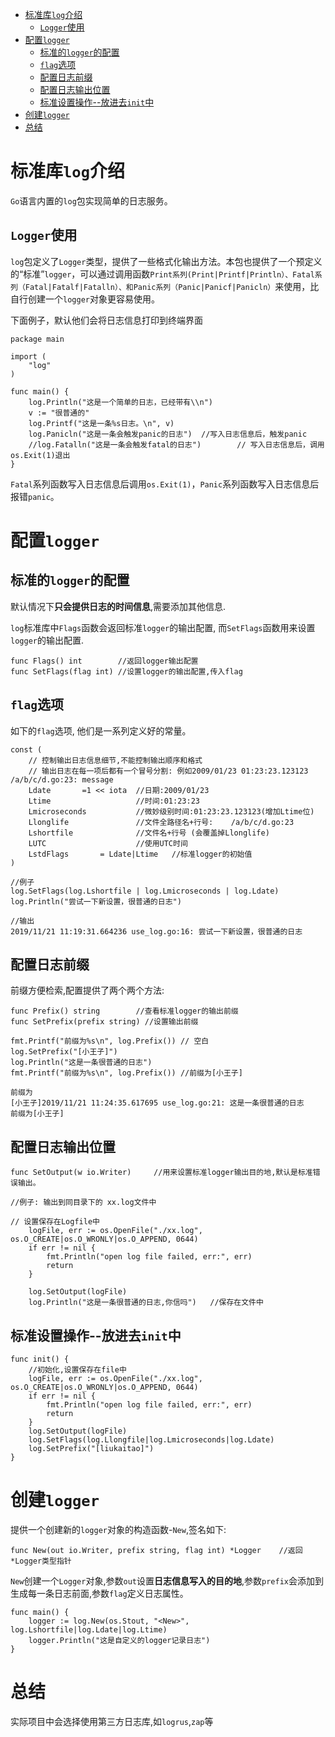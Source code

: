 - [标准库`log`介绍](#标准库log介绍)
  - [`Logger`使用](#logger使用)
- [配置`logger`](#配置logger)
  - [标准的`logger`的配置](#标准的logger的配置)
  - [`flag`选项](#flag选项)
  - [配置日志前缀](#配置日志前缀)
  - [配置日志输出位置](#配置日志输出位置)
  - [标准设置操作--放进去`init`中](#标准设置操作--放进去init中)
- [创建`logger`](#创建logger)
- [总结](#总结)

# 标准库`log`介绍

`Go`语言内置的`log`包实现简单的日志服务。

## `Logger`使用

`log`包定义了`Logger`类型，提供了一些格式化输出方法。本包也提供了一个预定义的“标准”`logger`，可以通过调用函数`Print系列(Print|Printf|Println）、Fatal系列（Fatal|Fatalf|Fatalln）、和Panic系列（Panic|Panicf|Panicln）`来使用，比自行创建一个`logger`对象更容易使用。

下面例子，默认他们会将日志信息打印到终端界面

    package main

    import (
    	"log"
    )

    func main() {
    	log.Println("这是一个简单的日志，已经带有\\n")
    	v := "很普通的"
    	log.Printf("这是一条%s日志。\n", v)
    	log.Panicln("这是一条会触发panic的日志")	//写入日志信息后，触发panic
    	//log.Fatalln("这是一条会触发fatal的日志")		// 写入日志信息后，调用os.Exit(1)退出
    }

`Fatal`系列函数写入日志信息后调用`os.Exit(1)`，`Panic`系列函数写入日志信息后报错`panic`。

# 配置`logger`

## 标准的`logger`的配置

默认情况下**只会提供日志的时间信息**,需要添加其他信息.

`log`标准库中`Flags`函数会返回标准`logger`的输出配置, 而`SetFlags`函数用来设置`logger`的输出配置.

    func Flags() int        //返回logger输出配置
    func SetFlags(flag int) //设置logger的输出配置,传入flag

## `flag`选项

如下的`flag`选项, 他们是一系列定义好的常量。

    const (
        // 控制输出日志信息细节,不能控制输出顺序和格式
        // 输出日志在每一项后都有一个冒号分割: 例如2009/01/23 01:23:23.123123 /a/b/c/d.go:23: message
        Ldate       =1 << iota  //日期:2009/01/23
        Ltime                   //时间:01:23:23
        Lmicroseconds           //微妙级别时间:01:23:23.123123(增加Ltime位)
        Llonglife               //文件全路径名+行号:    /a/b/c/d.go:23
        Lshortfile              //文件名+行号 (会覆盖掉Llonglife)
        LUTC                    //使用UTC时间
        LstdFlags       = Ldate|Ltime   //标准logger的初始值
    )

    //例子
    log.SetFlags(log.Lshortfile | log.Lmicroseconds | log.Ldate)
    log.Println("尝试一下新设置，很普通的日志")

    //输出
    2019/11/21 11:19:31.664236 use_log.go:16: 尝试一下新设置，很普通的日志

## 配置日志前缀

前缀方便检索,配置提供了两个两个方法:

    func Prefix() string        //查看标准logger的输出前缀
    func SetPrefix(prefix string) //设置输出前缀  

    fmt.Printf("前缀为%s\n", log.Prefix())	// 空白
    log.SetPrefix("[小王子]")
    log.Println("这是一条很普通的日志")
    fmt.Printf("前缀为%s\n", log.Prefix())	//前缀为[小王子]

    前缀为
    [小王子]2019/11/21 11:24:35.617695 use_log.go:21: 这是一条很普通的日志
    前缀为[小王子]

## 配置日志输出位置

```golang
func SetOutput(w io.Writer)     //用来设置标准logger输出目的地,默认是标准错误输出。

//例子: 输出到同目录下的 xx.log文件中

// 设置保存在Logfile中
	logFile, err := os.OpenFile("./xx.log", os.O_CREATE|os.O_WRONLY|os.O_APPEND, 0644)
	if err != nil {
		fmt.Println("open log file failed, err:", err)
		return
	}

	log.SetOutput(logFile)
	log.Println("这是一条很普通的日志,你信吗")	//保存在文件中
```

## 标准设置操作--放进去`init`中

```golang
func init() {
	//初始化,设置保存在file中
	logFile, err := os.OpenFile("./xx.log", os.O_CREATE|os.O_WRONLY|os.O_APPEND, 0644)
	if err != nil {
		fmt.Println("open log file failed, err:", err)
		return
	}
	log.SetOutput(logFile)
	log.SetFlags(log.Llongfile|log.Lmicroseconds|log.Ldate)
	log.SetPrefix("[liukaitao]")
}
```

# 创建`logger`

提供一个创建新的`logger`对象的构造函数-`New`,签名如下:

```golang
func New(out io.Writer, prefix string, flag int) *Logger    //返回*Logger类型指针
```

`New`创建一个`Logger`对象,参数`out`设置**日志信息写入的目的地**,参数`prefix`会添加到生成每一条日志前面,参数`flag`定义日志属性。

```golang
func main() {
    logger := log.New(os.Stout, "<New>", log.Lshortfile|log.Ldate|log.Ltime)
    logger.Println("这是自定义的logger记录日志")
}
```

# 总结

实际项目中会选择使用第三方日志库,如`logrus`,`zap`等
